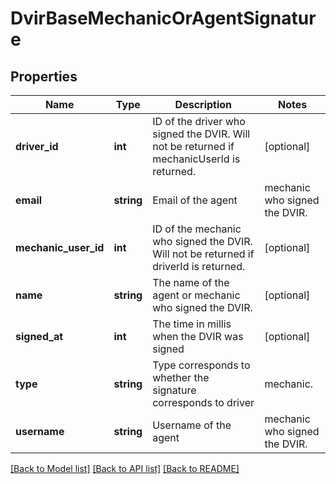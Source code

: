 # DvirBaseMechanicOrAgentSignature

## Properties
Name | Type | Description | Notes
------------ | ------------- | ------------- | -------------
**driver_id** | **int** | ID of the driver who signed the DVIR. Will not be returned if mechanicUserId is returned. | [optional] 
**email** | **string** | Email of the  agent|mechanic who signed the DVIR. | [optional] 
**mechanic_user_id** | **int** | ID of the mechanic who signed the DVIR. Will not be returned if driverId is returned. | [optional] 
**name** | **string** | The name of the agent or mechanic who signed the DVIR. | [optional] 
**signed_at** | **int** | The time in millis when the DVIR was signed | [optional] 
**type** | **string** | Type corresponds to whether the signature corresponds to driver|mechanic. | [optional] 
**username** | **string** | Username of the  agent|mechanic who signed the DVIR. | [optional] 

[[Back to Model list]](../README.md#documentation-for-models) [[Back to API list]](../README.md#documentation-for-api-endpoints) [[Back to README]](../README.md)


